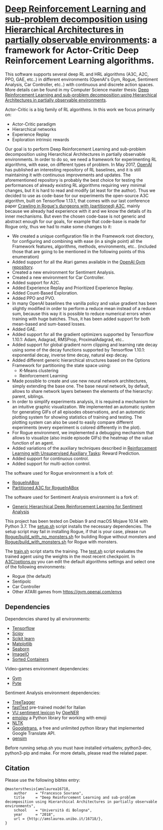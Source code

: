 [Deep Reinforcement Learning and sub-problem decomposition using Hierarchical Architectures in partially observable environments](https://amslaurea.unibo.it/16718/): a framework for Actor-Critic Deep Reinforcement Learning algorithms.
==========

This software supports several deep RL and HRL algorithms (A3C, A2C, PPO, GAE, etc..) in different environments (OpenAI's Gym, Rogue, Sentiment Analysis, Car Controller, etc..) with continuous and discrete action spaces. More details can be found in my Computer Science master thesis: [Deep Reinforcement Learning and sub-problem decomposition using Hierarchical Architectures in partially observable environments](https://amslaurea.unibo.it/16718/). 

Actor-Critic is a big family of RL algorithms. In this work we focus primarily on:
* Actor-Critic paradigm
* Hierarchical networks
* Experience Replay
* Exploration intrinsic rewards

Our goal is to perform Deep Reinforcement Learning and sub-problem decomposition using Hierarchical Architectures in partially observable environments. In order to do so, we need a framework for experimenting RL algorithms, with ease, on different types of problem.
In May 2017, [OpenAI](https://github.com/openai/baselines) has published an interesting repository of RL baselines, and it is still maintaining it with continuous improvements and updates.
The aforementioned repository is probably the best choice for testing the performances of already existing RL algorithms requiring very minimal changes, but it is hard to read and modify (at least for the author).
Thus we decided to use as code-base for our experiments the open-source A3C algorithm, built on Tensorflow 1.13.1, that comes with our last conference paper [Crawling in Rogue's dungeons with (partitioned) A3C](https://arxiv.org/abs/1804.08685v1), mainly because we already had experience with it and we know the details of its inner mechanisms. But even the chosen code-base is not generic and abstract enough for our goals, for example that code-base is made for Rogue only, thus we had to make some changes to it:
* We created a unique configuration file in the Framework root directory, for configuring and combining with ease (in a single point) all the Framework features, algorithms, methods, environments, etc.. (included those that are going to be mentioned in the following points of this enumeration)
* Added support for all the Atari games available in the [OpenAI Gym repository](https://github.com/openai/baselines).
* Created a new environment for Sentiment Analysis.
* Created a new environment for Car Controller.
* Added support for A2C.
* Added Experience Replay and Prioritized Experience Replay.
* Added Count-Based Exploration.
* Added PPO and PVO.
* In many OpenAI baselines the vanilla policy and value gradient has been slightly modified in order to perform a reduce mean instead of a reduce sum, because this way it is possible to reduce numerical errors when training with huge batches. Thus, it has been added support for both mean-based and sum-based losses.
* Added GAE.
* Added support for all the gradient optimizers supported by Tensorflow 1.10.1: Adam, Adagrad, RMSProp, ProximalAdagrad, etc..
* Added support for global gradient norm clipping and learning rate decay using some of the decay functions supported by Tensorflow 1.10.1: exponential decay, inverse time decay, natural exp decay.
* Added different generic hierarchical structures based on the Options Framework for partitioning the state space using:
	* K-Means clustering
	* Reinforcement Learning
* Made possible to create and use new neural network architectures, simply extending the base one. The base neural network, by default, allows to share network layers between the elements of the hierarchy: parent, siblings.
* In order to simplify experiments analysis, it is required a mechanism for an intuitive graphic visualization. We implemented an automatic system for generating GIFs of all episodes observations, and an automatic plotting system for showing statistics of training and testing. The plotting system can also be used to easily compare different experiments (every experiment is colored differently in the plot).
* For Rogue environment, we implemented a debugging mechanism that allows to visualize (also inside episode GIFs) the heatmap of the value function of an agent.
* Added variations of the auxiliary techniques described in [Reinforcement Learning with Unsupervised Auxiliary Tasks](https://arxiv.org/abs/1611.05397): Reward Prediction.
* Added support for continuous control.
* Added support for multi-action control.

The software used for Rogue environment is a fork of:
* [RogueInABox](https://github.com/rogueinabox/rogueinabox)
* [Partitioned A3C for RogueInABox](https://github.com/Francesco-Sovrano/Partitioned-A3C-for-RogueInABox)

The software used for Sentiment Analysis environment is a fork of:
* [Generic Hierarchical Deep Reinforcement Learning for Sentiment Analysis](https://github.com/Francesco-Sovrano/Generic-Hierarchical-Deep-Reinforcement-Learning-for-Sentiment-Analysis)

This project has been tested on Debian 9 and macOS Mojave 10.14 with Python 3.7. The [setup.sh](setup.sh) script installs the necessary dependencies.
The setup script may fail in installing Rogue, if that is your case, please run [Rogue/build_with_no_monsters.sh](Rogue/build_with_no_monsters.sh) for building Rogue without monsters and [Rogue/build_with_monsters.sh](Rogue/build_with_monsters.sh) for Rogue with monsters.

The [train.sh](train.sh) script starts the training.
The [test.sh](test.sh) script evaluates the trained agent using the weights in the most recent checkpoint.
In [A3C/options.py](A3C/options.py) you can edit the default algorithms settings and select one of the following environments:
* Rogue (the default)
* Sentipolc
* Car Controller
* Other ATARI games from https://gym.openai.com/envs

Dependencies
-------

Dependencies shared by all environments:
* [Tensorflow](https://www.tensorflow.org/)
* [Scipy](https://www.scipy.org/)
* [Scikit learn](http://scikit-learn.org/stable/index.html)
* [Matplotlib](https://matplotlib.org/)
* [Seaborn](https://seaborn.pydata.org/)
* [ImageIO](https://imageio.github.io/)
* [Sorted Containers](https://pypi.org/project/sortedcontainers/)

Video-games environment dependencies:
* [Gym](https://gym.openai.com/)
* [Pyte](https://pypi.org/project/pyte/)

Sentiment Analysis environment dependencies:
* [TreeTagger](http://www.cis.uni-muenchen.de/~schmid/tools/TreeTagger/)
* [fastText](https://fasttext.cc/docs/en/crawl-vectors.html) pre-trained model for Italian
* [VU sentiment lexicon](https://github.com/opener-project/VU-sentiment-lexicon) by [OpeNER](http://www.opener-project.eu/)
* [emojipy](https://github.com/launchyard/emojipy) a Python library for working with emoji
* [NLTK](http://www.nltk.org/)
* [Googletrans](https://pypi.org/project/googletrans/2.2.0/), a free and unlimited python library that implemented Google Translate API.
* [gensim](https://radimrehurek.com/gensim/)

Before running setup.sh you must have installed virtualenv, python3-dev, python3-pip and make. 
For more details, please read the related paper.

Citation
-------

Please use the following bibtex entry:
```
@mastersthesis{amslaurea16718,
	author    = "Francesco Sovrano",
	title     = "Deep Reinforcement Learning and sub-problem decomposition using Hierarchical Architectures in partially observable environments",
	school    = "Università di Bologna",
	year      = "2018",
	url = {http://amslaurea.unibo.it/16718/},
}
```